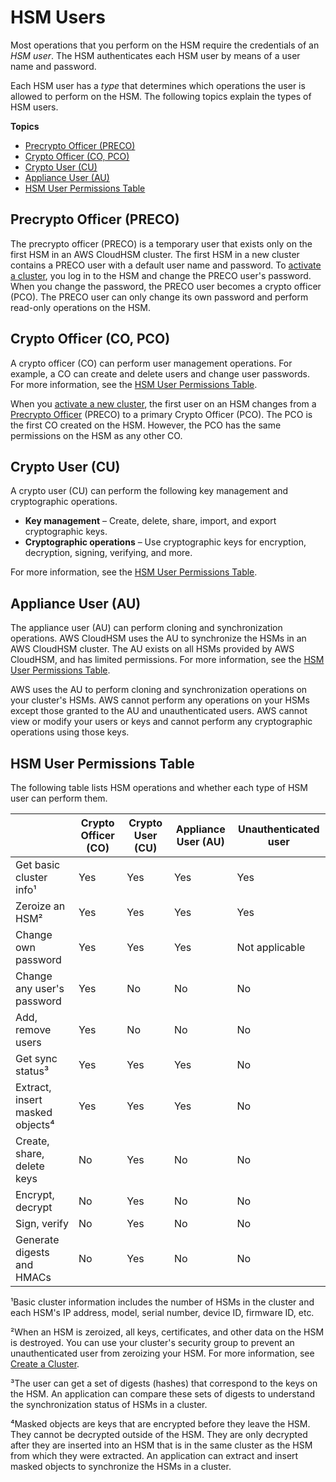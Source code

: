 # HSM Users<a name="hsm-users"></a>

Most operations that you perform on the HSM require the credentials of an *HSM user*\. The HSM authenticates each HSM user by means of a user name and password\.

Each HSM user has a *type* that determines which operations the user is allowed to perform on the HSM\. The following topics explain the types of HSM users\.

**Topics**
+ [Precrypto Officer \(PRECO\)](#preco)
+ [Crypto Officer \(CO, PCO\)](#crypto-officer)
+ [Crypto User \(CU\)](#crypto-user)
+ [Appliance User \(AU\)](#appliance-user)
+ [HSM User Permissions Table](#user-permissions-table)

## Precrypto Officer \(PRECO\)<a name="preco"></a>

The precrypto officer \(PRECO\) is a temporary user that exists only on the first HSM in an AWS CloudHSM cluster\. The first HSM in a new cluster contains a PRECO user with a default user name and password\. To [activate a cluster](activate-cluster.md), you log in to the HSM and change the PRECO user's password\. When you change the password, the PRECO user becomes a crypto officer \(PCO\)\. The PRECO user can only change its own password and perform read\-only operations on the HSM\.

## Crypto Officer \(CO, PCO\)<a name="crypto-officer"></a>

A crypto officer \(CO\) can perform user management operations\. For example, a CO can create and delete users and change user passwords\. For more information, see the [HSM User Permissions Table](#user-permissions-table)\.

When you [activate a new cluster](activate-cluster.md), the first user on an HSM changes from a [Precrypto Officer](#preco) \(PRECO\) to a primary Crypto Officer \(PCO\)\. The PCO is the first CO created on the HSM\. However, the PCO has the same permissions on the HSM as any other CO\. 

## Crypto User \(CU\)<a name="crypto-user"></a>

A crypto user \(CU\) can perform the following key management and cryptographic operations\.
+ **Key management** – Create, delete, share, import, and export cryptographic keys\.
+ **Cryptographic operations** – Use cryptographic keys for encryption, decryption, signing, verifying, and more\.

For more information, see the [HSM User Permissions Table](#user-permissions-table)\.

## Appliance User \(AU\)<a name="appliance-user"></a>

The appliance user \(AU\) can perform cloning and synchronization operations\. AWS CloudHSM uses the AU to synchronize the HSMs in an AWS CloudHSM cluster\. The AU exists on all HSMs provided by AWS CloudHSM, and has limited permissions\. For more information, see the [HSM User Permissions Table](#user-permissions-table)\.

AWS uses the AU to perform cloning and synchronization operations on your cluster's HSMs\. AWS cannot perform any operations on your HSMs except those granted to the AU and unauthenticated users\. AWS cannot view or modify your users or keys and cannot perform any cryptographic operations using those keys\.

## HSM User Permissions Table<a name="user-permissions-table"></a>

The following table lists HSM operations and whether each type of HSM user can perform them\.


|  | Crypto Officer \(CO\) | Crypto User \(CU\) | Appliance User \(AU\) | Unauthenticated user | 
| --- | --- | --- | --- | --- | 
| Get basic cluster info¹ | Yes | Yes | Yes | Yes | 
| Zeroize an HSM² | Yes | Yes | Yes | Yes | 
| Change own password | Yes | Yes | Yes | Not applicable | 
| Change any user's password | Yes | No | No | No | 
| Add, remove users | Yes | No | No | No | 
| Get sync status³ | Yes | Yes | Yes | No | 
| Extract, insert masked objects⁴ | Yes | Yes | Yes | No | 
| Create, share, delete keys | No | Yes | No | No | 
| Encrypt, decrypt | No | Yes | No | No | 
| Sign, verify | No | Yes | No | No | 
| Generate digests and HMACs | No | Yes | No | No | 

¹Basic cluster information includes the number of HSMs in the cluster and each HSM's IP address, model, serial number, device ID, firmware ID, etc\.

²When an HSM is zeroized, all keys, certificates, and other data on the HSM is destroyed\. You can use your cluster's security group to prevent an unauthenticated user from zeroizing your HSM\. For more information, see [Create a Cluster](create-cluster.md)\.

³The user can get a set of digests \(hashes\) that correspond to the keys on the HSM\. An application can compare these sets of digests to understand the synchronization status of HSMs in a cluster\.

⁴Masked objects are keys that are encrypted before they leave the HSM\. They cannot be decrypted outside of the HSM\. They are only decrypted after they are inserted into an HSM that is in the same cluster as the HSM from which they were extracted\. An application can extract and insert masked objects to synchronize the HSMs in a cluster\.